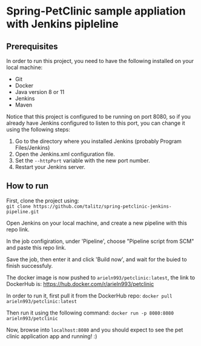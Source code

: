 # Spring-PetClinic sample appliation with Jenkins pipleline

## Prerequisites
In order to run this project, you need to have the following installed on your local machine:
* Git
* Docker
* Java version 8 or 11
* Jenkins
* Maven

Notice that this project is configured to be running on port 8080, so if you already have Jenkins configured to listen to this port, you can change it using the following steps:
1. Go to the directory where you installed Jenkins (probably Program Files/Jenkins)
2. Open the Jenkins.xml configuration file.
3. Set the `--httpPort` variable with the new port number.
4. Restart your Jenkins server.

## How to run

First, clone the project using:  
```git clone https://github.com/talitz/spring-petclinic-jenkins-pipeline.git```

Open Jenkins on your local machine, and create a new pipeline with this repo link.

In the job configiration, under 'Pipeline', choose "Pipeline script from SCM" and paste this repo link.

Save the job, then enter it and click 'Build now', and wait for the buied to finish successfuly.

The docker image is now pushed to `arieln993/petclinic:latest`, the link to DockerHub is: https://hub.docker.com/r/arieln993/petclinic

In order to run it, first pull it from the DockerHub repo:
```docker pull arieln993/petclinic:latest```

Then run it using the following command:
```docker run -p 8080:8080 arieln993/petclinic```

Now, browse into ```localhost:8080``` and you should expect to see the pet clinic application app and running! :)
